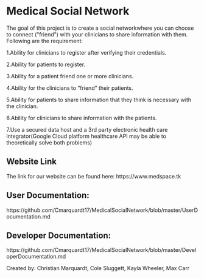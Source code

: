 
<h1>Medical Social Network</h1>


The goal of this project is to create a social networkwhere you can choose to connect ("friend") with your clinicians to share information with them. Following are the requirement:

1.Ability for clinicians to register after verifying their credentials.

2.Ability for patients to register.

3.Ability for a patient friend one or more clinicians.

4.Ability for the clinicians to “friend” their patients.

5.Ability for patients to share information that they think is necessary with the clinician.

6.Ability for clinicians to share information with the patients.

7.Use a secured data host and a 3rd party electronic health care integrator(Google Cloud platform healthcare API may be able to theoretically solve both problems)

<h2>Website Link</h2>
The link for our website can be found here: https://www.medspace.tk


<h2>User Documentation:</h2>  https://github.com/Cmarquardt17/MedicalSocialNetwork/blob/master/UserDocumentation.md


<h2>Developer Documentation:</h2> https://github.com/Cmarquardt17/MedicalSocialNetwork/blob/master/DeveloperDocumentation.md






Created by: Christian Marquardt, Cole Sluggett, Kayla Wheeler, Max Carr
